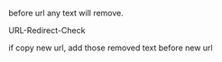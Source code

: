 before url any text will remove.

URL-Redirect-Check

if copy new url, add those removed text before new url
